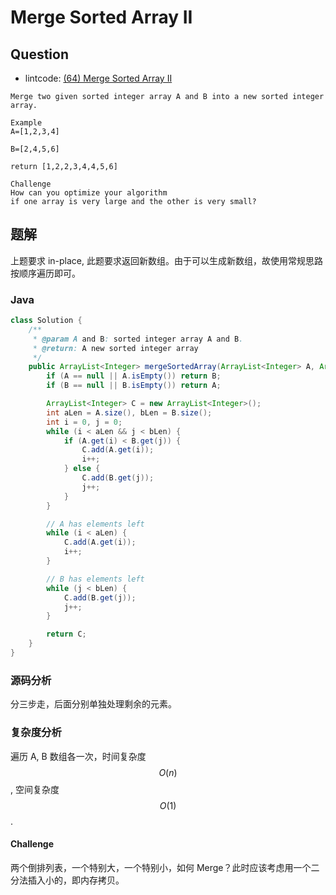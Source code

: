 # Merge Sorted Array II

## Question

- lintcode: [(64) Merge Sorted Array II](http://www.lintcode.com/en/problem/merge-sorted-array-ii/)

```
Merge two given sorted integer array A and B into a new sorted integer array.

Example
A=[1,2,3,4]

B=[2,4,5,6]

return [1,2,2,3,4,4,5,6]

Challenge
How can you optimize your algorithm
if one array is very large and the other is very small?
```

## 题解

上题要求 in-place, 此题要求返回新数组。由于可以生成新数组，故使用常规思路按顺序遍历即可。


### Java

```java
class Solution {
    /**
     * @param A and B: sorted integer array A and B.
     * @return: A new sorted integer array
     */
    public ArrayList<Integer> mergeSortedArray(ArrayList<Integer> A, ArrayList<Integer> B) {
        if (A == null || A.isEmpty()) return B;
        if (B == null || B.isEmpty()) return A;

        ArrayList<Integer> C = new ArrayList<Integer>();
        int aLen = A.size(), bLen = B.size();
        int i = 0, j = 0;
        while (i < aLen && j < bLen) {
            if (A.get(i) < B.get(j)) {
                C.add(A.get(i));
                i++;
            } else {
                C.add(B.get(j));
                j++;
            }
        }

        // A has elements left
        while (i < aLen) {
            C.add(A.get(i));
            i++;
        }

        // B has elements left
        while (j < bLen) {
            C.add(B.get(j));
            j++;
        }

        return C;
    }
}
```

### 源码分析

分三步走，后面分别单独处理剩余的元素。

### 复杂度分析

遍历 A, B 数组各一次，时间复杂度 $$O(n)$$, 空间复杂度 $$O(1)$$.

#### Challenge

两个倒排列表，一个特别大，一个特别小，如何 Merge？此时应该考虑用一个二分法插入小的，即内存拷贝。
